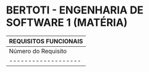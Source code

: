 # BERTOTI - ENGENHARIA DE SOFTWARE 1 (MATÉRIA)

| REQUISITOS FUNCIONAIS |
|-----------------------|
|Número do Requisito| Requisito |
|-------------------||-----------|
